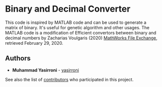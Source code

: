 # Binary and Decimal Converter
This code is inspired by MATLAB code and can be used to generate a matrix of binary. It's useful for genetic algorithm and other usages. The MATLAB code is a modification of Efficient convertors between binary and decimal numbers by Zacharias Voulgaris (2020) [MathWorks File Exchange](https://www.mathworks.com/matlabcentral/fileexchange/26447-efficient-convertors-between-binary-and-decimal-numbers), retrieved February 29, 2020.

## Authors
* **Muhammad Yasirroni** - [yasirroni](https://github.com/yasirroni)

See also the list of [contributors](https://github.com/yasirroni/bin-dec-converter/graphs/contributors) who participated in this project.
